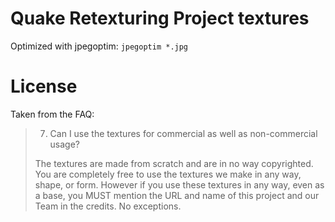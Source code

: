 Quake Retexturing Project textures
==================================

Optimized with jpegoptim: `jpegoptim *.jpg`

License
=======

Taken from the FAQ:

> 7. Can I use the textures for commercial as well as non-commercial usage?
>
> The textures are made from scratch and are in no way copyrighted. You are completely free to use the textures we make in any way, shape, or form. However if you use these textures in any way, even as a base, you MUST mention the URL and name of this project and our Team in the credits. No exceptions.
